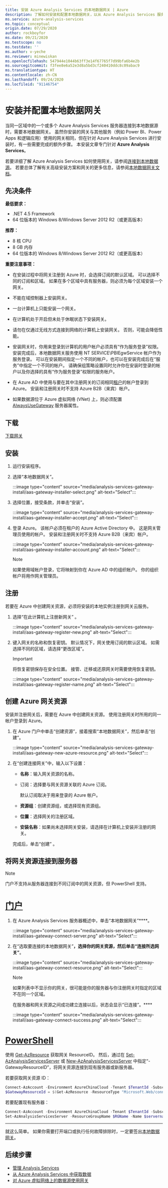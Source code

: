 ```yaml
---
title: 安装 Azure Analysis Services 的本地数据网关 | Azure
description: 了解如何安装和配置本地数据网关，以从 Azure Analysis Services 服务器连接到本地数据源。
ms.service: azure-analysis-services
ms.topic: conceptual
origin.date: 07/29/2020
author: rockboyfor
ms.date: 09/21/2020
ms.testscope: no
ms.testdate: ''
ms.author: v-yeche
ms.reviewer: minewiskan
ms.openlocfilehash: 547944e1044b63ff3e14f67765f7d99bfa6b4e2b
ms.sourcegitcommit: f3fee8e6a52e3d8a5bd3cf240410ddc8c09abac9
ms.translationtype: HT
ms.contentlocale: zh-CN
ms.lasthandoff: 09/24/2020
ms.locfileid: "91146754"
---
```

# <a name="install-and-configure-an-on-premises-data-gateway"></a>安装并配置本地数据网关

当同一区域中的一个或多个 Azure Analysis Services 服务器连接到本地数据源时，需要本地数据网关。  虽然你安装的网关与其他服务（例如 Power BI、Power Apps 和逻辑应用）使用的网关相同，但在针对 Azure Analysis Services 进行安装时，有一些需要完成的额外步骤。 本安装文章专门针对 **Azure Analysis Services**。 

若要详细了解 Azure Analysis Services 如何使用网关，请参阅[连接到本地数据源](analysis-services-gateway.md)。 若要总体了解有关高级安装方案和网关的更多信息，请参阅[本地数据网关文档](https://docs.microsoft.com/data-integration/gateway/service-gateway-onprem)。

## <a name="prerequisites"></a>先决条件

**最低要求：**

* .NET 4.5 Framework
* 64 位版本的 Windows 8/Windows Server 2012 R2（或更高版本）

**推荐：**

* 8 核 CPU
* 8 GB 内存
* 64 位版本的 Windows 8/Windows Server 2012 R2（或更高版本）

**重要注意事项：**

* 在安装过程中将网关注册到 Azure 时，会选择订阅的默认区域。 可以选择不同的订阅和区域。 如果在多个区域中具有服务器，则必须为每个区域安装一个网关。 
* 不能在域控制器上安装网关。
* 一台计算机上只能安装一个网关。
* 在计算机处于开启但未处于休眠状态下安装网关。
* 请勿在仅通过无线方式连接到网络的计算机上安装网关。 否则，可能会降低性能。
* 安装网关时，你用来登录到计算机的用户帐户必须具有“作为服务登录”权限。 安装完成后，本地数据网关服务使用 NT SERVICE\PBIEgwService 帐户作为服务登录。 可以在安装期间指定一个不同的帐户，也可以在安装完成后在“服务”中指定一个不同的帐户。 请确保组策略设置同时允许你在安装时登录的帐户以及你选择的具有“作为服务登录”权限的服务帐户。
* 在 Azure AD 中使用与要在其中注册网关的订阅相同[租户](https://docs.microsoft.com/previous-versions/azure/azure-services/jj573650(v=azure.100)#what-is-an-azure-ad-tenant)的帐户登录到 Azure。 安装和注册网关时不支持 Azure B2B（来宾）帐户。
    
    <!--MOONCAKE: Available on [tenant](https://docs.microsoft.com/previous-versions/azure/azure-services/jj573650(v=azure.100)#what-is-an-azure-ad-tenant)-->
    
* 如果数据源位于 Azure 虚拟网络 (VNet) 上，则必须配置 [AlwaysUseGateway](analysis-services-vnet-gateway.md) 服务器属性。

<a name="download"></a>
## <a name="download"></a>下载

 [下载网关](https://go.microsoft.com/fwlink/?LinkId=820925&clcid=0x409)

<a name="install"></a>
## <a name="install"></a>安装

1. 运行安装程序。

2. 选择“本地数据网关”。 

    :::image type="content" source="media/analysis-services-gateway-install/aas-gateway-installer-select.png" alt-text="Select":::

2. 选择位置，接受条款，并单击“安装”。 

    :::image type="content" source="media/analysis-services-gateway-install/aas-gateway-installer-accept.png" alt-text="Select":::

3. 登录 Azure。 该帐户必须在租户的 Azure Active Directory 中。 这是网关管理员使用的帐户。 安装和注册网关时不支持 Azure B2B（来宾）帐户。

    :::image type="content" source="media/analysis-services-gateway-install/aas-gateway-installer-account.png" alt-text="Select":::

    > [!NOTE]
    > 如果使用域帐户登录，它将映射到你在 Azure AD 中的组织帐户。 你的组织帐户将用作网关管理员。

<a name="register"></a>
## <a name="register"></a>注册

若要在 Azure 中创建网关资源，必须将安装的本地实例注册到网关云服务。 

1. 选择“在此计算机上注册新网关”  。

    :::image type="content" source="media/analysis-services-gateway-install/aas-gateway-register-new.png" alt-text="Select":::

2. 键入网关的名称和恢复密钥。 默认情况下，网关使用订阅的默认区域。 如需选择不同的区域，请选择“更改区域”。 

    > [!IMPORTANT]
    > 将恢复密钥保存在安全位置。 接管、迁移或还原网关时需要使用恢复密钥。 

    :::image type="content" source="media/analysis-services-gateway-install/aas-gateway-register-name.png" alt-text="Select":::

<a name="create-resource"></a>
## <a name="create-an-azure-gateway-resource"></a>创建 Azure 网关资源

安装并注册网关后，需要在 Azure 中创建网关资源。 使用注册网关时所用的同一帐户登录到 Azure。

1. 在 Azure 门户中单击“创建资源”，接着搜索“本地数据网关”，然后单击“创建”。   

    :::image type="content" source="media/analysis-services-gateway-install/aas-gateway-new-azure-resource.png" alt-text="Select":::

2. 在“创建连接网关”中，输入以下设置： 

    * **名称**：输入网关资源的名称。 

    * 订阅：选择要与网关资源关联的 Azure 订阅。 

        默认订阅取决于用来登录的 Azure 帐户。

    * **资源组**：创建资源组，或选择现有资源组。

    * **位置**：选择网关的注册区域。

    * **安装名称**：如果尚未选择网关安装，请选择在计算机上安装并注册的网关。 

    完成后，单击“创建”  。

<a name="connect-servers"></a>
## <a name="connect-gateway-resource-to-server"></a><a name="connect-gateway-resource-to-server"></a>将网关资源连接到服务器

> [!NOTE]
> 门户不支持从服务器连接到不同订阅中的网关资源，但 PowerShell 支持。

# <a name="portal"></a>[门户](#tab/azure-portal)

1. 在 Azure Analysis Services 服务器概述中，单击“本地数据网关”****。

    :::image type="content" source="media/analysis-services-gateway-install/aas-gateway-connect-server.png" alt-text="Select":::

2. 在“选取要连接的本地数据网关”****，选择你的网关资源，然后单击“连接所选网关”****。

    :::image type="content" source="media/analysis-services-gateway-install/aas-gateway-connect-resource.png" alt-text="Select":::

    > [!NOTE]
    > 如果列表中不显示你的网关，很可能是你的服务器与你注册网关时指定的区域不在同一个区域。

    在服务器和网关资源之间成功建立连接以后，状态会显示“已连接”。****

    :::image type="content" source="media/analysis-services-gateway-install/aas-gateway-connect-success.png" alt-text="Select":::

# <a name="powershell"></a>[PowerShell](#tab/azure-powershell)

使用 [Get-AzResource](https://docs.microsoft.com/powershell/module/az.resources/get-azresource) 获取网关 ResourceID。 然后，通过在 [Set-AzAnalysisServicesServer](https://docs.microsoft.com/powershell/module/az.analysisservices/set-azanalysisservicesserver) 或 [New-AzAnalysisServicesServer](https://docs.microsoft.com/powershell/module/az.analysisservices/new-azanalysisservicesserver) 中指定“-GatewayResourceID”，将网关资源连接到现有服务器或新服务器。

若要获取网关资源 ID：

```powershell
Connect-AzAccount -Environment AzureChinaCloud -Tenant $TenantId -Subscription $subscriptionIdforGateway -Environment "AzureCloud"
$GatewayResourceId = $(Get-AzResource -ResourceType "Microsoft.Web/connectionGateways" -Name $gatewayName).ResourceId  

```

若要配置现有服务器：

```powershell
Connect-AzAccount -Environment AzureChinaCloud -Tenant $TenantId -Subscription $subscriptionIdforAzureAS -Environment "AzureCloud"
Set-AzAnalysisServicesServer -ResourceGroupName $RGName -Name $servername -GatewayResourceId $GatewayResourceId

```
---

就这么简单。 如果你需要打开端口或执行任何故障排除时，一定要签出[本地数据网关](analysis-services-gateway.md)。

## <a name="next-steps"></a>后续步骤

* [管理 Analysis Services](analysis-services-manage.md)   
* [从 Azure Analysis Services 中获取数据](analysis-services-connect.md)   
* [对 Azure 虚拟网络上的数据源使用网关](analysis-services-vnet-gateway.md)

<!-- Update_Description: update meta properties, wording update, update link -->